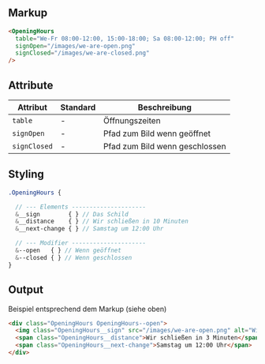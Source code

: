 ## Markup

```HTML
<OpeningHours
  table="We-Fr 08:00-12:00, 15:00-18:00; Sa 08:00-12:00; PH off"
  signOpen="/images/we-are-open.png"
  signClosed="/images/we-are-closed.png"
/>
```

## Attribute

| Attribut     | Standard | Beschreibung                   |
| ------------ | -------- | ------------------------------ |
| `table`      | -        | Öffnungszeiten                 |
| `signOpen`   | -        | Pfad zum Bild wenn geöffnet    |
| `signClosed` | -        | Pfad zum Bild wenn geschlossen |

## Styling

```SCSS
.OpeningHours {

  // --- Elements ---------------------
  &__sign        { } // Das Schild
  &__distance    { } // Wir schließen in 10 Minuten
  &__next-change { } // Samstag um 12:00 Uhr

  // --- Modifier ---------------------
  &--open   { } // Wenn geöffnet
  &--closed { } // Wenn geschlossen
}
```

## Output

Beispiel entsprechend dem Markup (siehe oben)

```HTML
<div class="OpeningHours OpeningHours--open">
  <img class="OpeningHours__sign" src="/images/we-are-open.png" alt="Wir haben geöffnet">
  <span class="OpeningHours__distance">Wir schließen in 3 Minuten</span>
  <span class="OpeningHours__next-change">Samstag um 12:00 Uhr</span>
</div>
```
